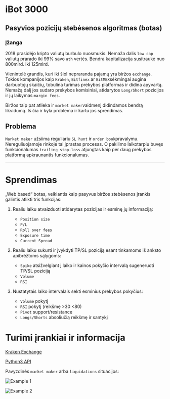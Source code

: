 # iBot 3000
## Pasyvios pozicijų stebėsenos algoritmas (botas)



### Įžanga

2018 prasidėjo kripto valiutų burbulo nuosmukis. Nemaža dalis `low cap` valiutų prarado iki 99% savo `ath` vertės. Bendra kapitalizacija susitraukė nuo 800mlrd. iki 125mlrd. 

Vienintelė grandis, kuri iki šiol nepraranda pajamų yra biržos `exchange`. Tokios kompanijos kaip `Kraken`, `Bitfinex` ar `BitMEX`sėkmingai augina darbuotojų skaičių, tobulina turimas prekybos platformas ir didina apyvartą. Nemažą dalį jos sudaro prekybos komisiniai, atidarytos `Long/Short` pozicijos ir jų laikymas `margin fees`.

Biržos taip pat atlieka ir `market maker`vaidmenį didindamos bendrą likvidumą. Iš čia ir kyla problema ir kartu jos sprendimas.


## Problema

`Market maker` užsiima reguliariu `SL hunt` ir `order book`pravalymu. Nereguliuojamoje rinkoje tai įprastas procesas. O pakilimo laikotarpiu buvęs funkcionalumas `trailing stop-loss` atjungtas kaip per daug prekybos platformą apkraunantis funkcionalumas. 

---


# Sprendimas


„Web based“ botas, veikiantis kaip pasyvus biržos stebėsenos įrankis galintis atlikti tris funkcijas:

1. Realiu laiku atvaizduoti atidarytas pozicijas ir esminę jų informaciją:
    * `Position size`
    * `P/L`
    * `Roll over fees` 
    * `Exposure time`
    * `Current Spread`

2. Realiu laiku sukurti ir įvykdyti TP/SL poziciją esant tinkamoms iš anksto apibrėžtoms sąlygoms:
    * `Spike` atsižvelgiant į laiko ir kainos pokyčio intervalą sugeneruoti TP/SL poziciją
    * `Volume` 
    * `RSI` 

3. Nustatytais laiko intervalais sekti esminius prekybos pokyčius:
    * `Volume` pokytį
    * `RSI` pokytį (reikšmę >30 <80)
    * `Pivot` support/resistance 
    * `Longs/Shorts` absoliučią reikšmę ir santykį

# Turimi įrankiai ir informacija
[Kraken Exchange](http:/kraken.com)

[Python3 API](https://github.com/veox/python3-krakenex)




<!--***

* asd asd
+ asdasd
- asdasd
    * asd
-->

Pavyzdinės `market maker` arba `liquidations` situacijos:

![Example 1](http://buro.lt/_storage/pyth/p1.jpg)

![Example 2](http://buro.lt/_storage/pyth/p2.jpg)

